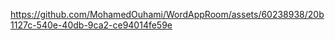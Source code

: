

https://github.com/MohamedOuhami/WordAppRoom/assets/60238938/20b1127c-540e-40db-9ca2-ce94014fe59e


